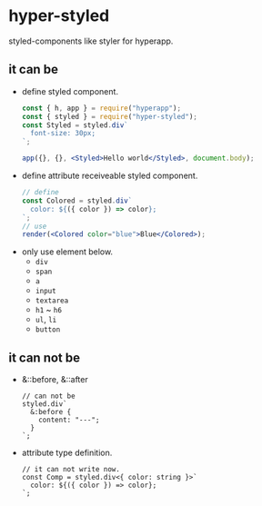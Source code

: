 # hyper-styled

styled-components like styler for hyperapp.

## it can be

* define styled component.
  ```jsx
  const { h, app } = require("hyperapp");
  const { styled } = require("hyper-styled");
  const Styled = styled.div`
    font-size: 30px;
  `;

  app({}, {}, <Styled>Hello world</Styled>, document.body);
  ```
* define attribute receiveable styled component.
  ```jsx
  // define
  const Colored = styled.div`
    color: ${({ color }) => color};
  `;
  // use
  render(<Colored color="blue">Blue</Colored>);
  ```
* only use element below.
  * `div`
  * `span`
  * `a`
  * `input`
  * `textarea`
  * `h1` ~ `h6`
  * `ul`, `li`
  * `button`

## it can not be

* &::before, &::after
  ```tsx
  // can not be
  styled.div`
    &:before {
      content: "---";
    }
  `;
  ```
* attribute type definition.
  ```tsx
  // it can not write now.
  const Comp = styled.div<{ color: string }>`
    color: ${({ color }) => color};
  `;
  ```
